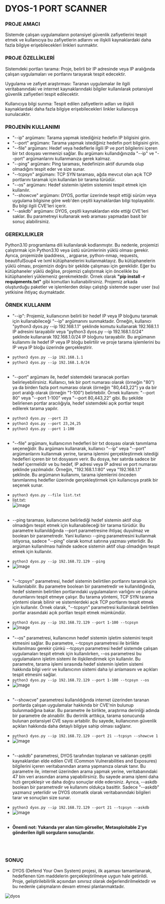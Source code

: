 # <b>DYOS-1 PORT SCANNER</b>

### <b>PROJE AMACI</b> 
<p>Sistemde çalışan uygulamaların potansiyel güvenlik zafiyetlerini tespit etmek ve kullanıcıya bu zafiyetlerin adlarını ve ilişkili kaynaklardaki daha fazla bilgiye erişebilecekleri linkleri sunmaktır.</p>

### <b>PROJE ÖZELLİKLERİ</b>
<p>Sistemdeki portları tarama: Proje, belirli bir IP adresinde veya IP aralığında çalışan uygulamaları ve portlarını tarayarak tespit edecektir.</p>
<p>Uygulama ve zafiyet araştırması: Taranan uygulamalar ile ilgili veritabanındaki ve internet kaynaklarındaki bilgiler kullanılarak potansiyel güvenlik zafiyetleri tespit edilecektir.</p>
<p>Kullanıcıya bilgi sunma: Tespit edilen zafiyetlerin adları ve ilişkili kaynaklardaki daha fazla bilgiye erişebilecekleri linkler kullanıcıya sunulacaktır.</p>
<p></p>

### <b>PROJENİN KULLANIMI</b>
* "--ip" argümanı: Tarama yapmak istediğiniz hedefin IP bilgisini girin.
* "--port" argümanı: Tarama yapmak istediğiniz hedefin port bilgisini girin.
* "--file" argümanı: Hedef veya hedeflerle ilgili IP ve port bilgilerini içeren bir txt dosyası vermenizi sağlar. Bu argümanı kullandığınızda "--ip" ve "--port" argümanlarını kullanmanıza gerek kalmaz.
* "--ping" argümanı: Ping taraması, hedefinizin aktif durumda olup olmadığını tespit eder ve size sunar.
* "--tcpsyn" argümanı: TCP SYN taraması, ağda mevcut olan açık TCP portlarını taramak için kullanılan bir tarama türüdür.
* "--os" argümanı: Hedef sistemin işletim sistemini tespit etmek için kullanılır.
* "--showcve" argümanı: DYOS, portlar üzerinde tespit ettiği sürüm veya uygulama bilgisine göre web'den çeşitli kaynaklardan bilgi toplayabilir. Bu bilgi ilgili CVE'leri içerir.
 * "--askdb" argümanı: DYOS, çeşitli kaynaklardan elde ettiği CVE'leri saklar. Bu parametreyi kullanarak web araması yapmadan basit bir sonuç alabilirsiniz.

### <b>GEREKLILIKLER</b>
<p>Python3.10 programlama dili kullanılarak kodlanmıştır. Bu nedenle, projemizi çalıştırmak için Python3.10 veya üstü sürümlerinin yüklü olması gerekir. Ayrıca, projemizde ipaddress, , argparse, python-nmap, requests, beautifulSoup4 ve lxml kütüphanelerini kullanmaktayız. Bu kütüphanelerin yüklü olması, projemizin doğru bir şekilde çalışması için gereklidir. Eğer bu kütüphaneler yüklü değilse, projemizi çalıştırmak için öncelikle bu kütüphaneleri yüklemeniz gerekmektedir. Örnek olarak <b>"pip install -r requipments.txt"</b> gibi komutları kullanabilirsiniz. Projemiz arkada oluşturduğu paketler ve işlemlerden dolayı çalıştığı sistemde super user (su) yetkisine ihtiyaç duymaktadır.</p>

### <b>ÖRNEK KULLANIM</b>
- <p>"--ip": Projemiz, kullanıcının belirli bir hedef IP veya IP bloğunu taramak için kullanabileceği "--ip" argümanını sunmaktadır. Örneğin, kullanıcı "python3 dyos.py --ip 192.168.1.1" şeklinde komutu kullanarak 192.168.1.1 IP adresini tarayabilir veya "python3 dyos.py --ip 192.168.1.0/24" şeklinde kullanarak 192.168.1.0/24 IP bloğunu tarayabilir. Bu argümanın kullanımı ile hedef IP veya IP bloğu belirtilir ve proje tarama işlemlerini bu IP veya IP bloğu üzerinde gerçekleştirir.</p>
- ```python3 dyos.py --ip 192.168.1.1```
- ```python3 dyos.py --ip 192.168.1.0/24```
<br><br>
- <p>"--port" argümanı ile, hedef sistemdeki taranacak portları belirleyebilirsiniz. Kullanıcı, tek bir port numarası olarak (örneğin "80") ya da birden fazla port numarası olarak (örneğin "80,443,22") ya da bir port aralığı olarak (örneğin "1-100") belirtebilir. Örnek kullanım: "--port 80" veya "--port 1-100" veya "--port 80,443,22" gibi. Bu şekilde belirlenen portlar aracılığıyla, hedef sistemdeki açık portlar tespit edilerek tarama yapılır.</p>
- ```python3 dyos.py --port 23```
- ```python3 dyos.py --port 23,24,25```
- ```python3 dyos.py --port 1-100```
<br><br>
- <p>"--file" argümanı, kullanıcının hedefleri bir txt dosyası olarak tanımlama seçeneğidir. Bu argümanı kullanarak, kullanıcı "--ip" veya "--port" argümanlarını kullanmak yerine, tarama işlemini gerçekleştirmek istediği hedefleri içeren bir txt dosyasını verir. Bu dosya, her satırda sadece bir hedef içermelidir ve bu hedef, IP adresi veya IP adresi ve port numarası şeklinde yazılmalıdır. Örneğin, "192.168.1.1:80" veya "192.168.1.1" şeklinde. Bu argümanın kullanımı, tarama işlemlerini önceden tanımlanmış hedefler üzerinde gerçekleştirmek için kullanıcıya pratik bir seçenek sunar.</p>
- ```python3 dyos.py --file list.txt```
- list.txt: <br>![image](https://user-images.githubusercontent.com/102908626/215258511-bf64d776-1a95-4765-9228-31e9d5b91e21.png)
<br><br>
- <p>--ping taraması, kullanıcının belirlediği hedef sistemin aktif olup olmadığını tespit etmek için kullanabileceği bir tarama türüdür. Bu parametre kullanıldığında --port parametresine ihtiyaç duyulmaz ve boolean bir parametredir. Yani kullanıcı --ping parametresini kullanmak istiyorsa, sadece "--ping" olarak komut satırına yazması yeterlidir. Bu argüman kullanılması halinde sadece sistemin aktif olup olmadığını tespit etmek için kullanılır.</p>
- ```python3 dyos.py --ip 192.168.72.129 --ping```
- ![image](https://user-images.githubusercontent.com/102908626/215259085-8ab5e7ba-bc84-48c4-948d-972c20dab694.png)
<br><br>
- <p>"--tcpsyn" parametresi, hedef sistemin belirtilen portlarını taramak için kullanılabilir. Bu parametre boolean bir parametredir ve kullanıldığında, hedef sistemin belirtilen portlarındaki uygulamaların varlığını ve çalışma durumlarını tespit etmeye çalışır. Bu tarama yöntemi, TCP SYN tarama yöntemi olarak bilinir ve sistemlerdeki açık TCP portlarını tespit etmek için kullanılır. Örnek olarak, "--tcpsyn" parametresi kullanılarak belirtilen portlar arasındaki açık portları tespit etmek mümkündür.</p>
- ```python3 dyos.py --ip 192.168.72.129 --port 1-100 --tcpsyn```
- ![image](https://user-images.githubusercontent.com/102908626/215259561-654162fc-65a4-477a-960d-4b59634debc1.png)
<br><br>
- "--os" parametresi, kullanıcının hedef sistemin işletim sistemini tespit etmesini sağlar. Bu parametre, --tcpsyn parametresi ile birlikte kullanılması gerekir çünkü --tcpsyn parametresi hedef sistemde çalışan uygulamaları tespit etmek için kullanılırken, --os parametresi bu uygulamaların işletim sistemi ile ilişkilendirmek için kullanılır. Bu parametre, tarama işlemi sırasında hedef sistemin işletim sistemi hakkında bilgi verir ve kullanıcının sistemi daha iyi anlamasını ve açıkları tespit etmesini sağlar.
- ```python3 dyos.py --ip 192.168.72.129 --port 1-100 --tcpsyn --os```
- ![image](https://user-images.githubusercontent.com/102908626/215260378-1c6c1838-7634-4a0d-b7c5-1fad648810c1.png)
<br><br>
- <p>"--showcve" parametresi kullanıldığında internet üzerinden taranan portlarda çalışan uygulamalar hakkında bir CVE'nin bulunup bulunmadığına bakar. Bu parametre ile birlikte, araştırma derinliği adında bir parametre de alınabilir. Bu derinlik arttıkça, tarama sonucunda bulunan potansiyel CVE sayısı artabilir. Bu sayede, kullanıcının güvenlik açıkları hakkında daha detaylı bilgiye sahip olması sağlanır.</p>
- ```python3 dyos.py --ip 192.168.72.129 --port 21 --tcpsyn --showcve 1```
- ![image](https://user-images.githubusercontent.com/102908626/215260859-590ce863-aa0d-4fe2-b37a-89a3d476b5fd.png)
<br><br>
- <p>"--askdb" parametresi, DYOS tarafından toplanan ve saklanan çeşitli kaynaklardan elde edilen CVE (Common Vulnerabilities and Exposures) bilgilerini içeren veritabanından arama yapmanıza olanak tanır. Bu parametre ile, internet üzerinden arama yapmak yerine, veritabanındaki 47 bin veri arasından arama yapabilirsiniz. Bu sayede arama işlemi daha hızlı gerçekleşir ve daha doğru sonuçlar elde edersiniz. Ayrıca, --askdb boolean bir parametredir ve kullanımı oldukça basittir. Sadece "--askdb" yazmanız yeterlidir ve DYOS otomatik olarak veritabanındaki bilgileri tarar ve sonuçları size sunar.</p>
- ```python3 dyos.py --ip 192.168.72.129 --port 21 --tcpsyn --askdb```
- ![image](https://user-images.githubusercontent.com/102908626/215261323-138e399c-3ef7-4bd3-a37c-03e2097d2631.png)
<br><br>
- <p><b>Önemli not: Yukarıda yer alan tüm görseller, Metasploitable 2'ye gönderilen ilgili sorguların sonuçlarıdır.</b></p>
<br><br>
### <b>SONUÇ</b>
- DYOS (Defend Your Own System) projesi, ilk aşaması tamamlanarak, hedeflenen tüm maddelerin gerçekleştirilmeye uygun hale getirildi. Proje, geliştirilebilirlik açısından sınırsız olarak değerlendirilmektedir ve bu nedenle çalışmaların devam etmesi planlanmaktadır.

![dyos](https://user-images.githubusercontent.com/102908626/215262280-5a64398f-966f-4bf0-89e7-e9be36435f64.gif)


